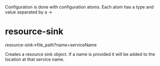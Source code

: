 Configuration is done with configuration atoms.  Each atom has a type and value separated by a ->


resource-sink
=============

resource-sink->file_path?name=serviceName

Creates a resource sink object.  If a name is provided it will be added to the location at that service name.
